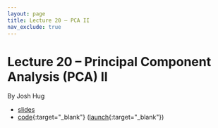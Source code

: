```yaml
---
layout: page
title: Lecture 20 – PCA II
nav_exclude: true
---
```


# Lecture 20 – Principal Component Analysis (PCA) II

By Josh Hug

- [slides](https://docs.google.com/presentation/d/1-aDu0ILCkPx3iCcJGB3YXci-L4g90Q6AarXU6wffLB8/edit?usp=sharing)
- [code](https://github.com/DS-100/sp22/tree/main/lec/lec20){:target="_blank"} ([launch](https://data100.datahub.berkeley.edu/hub/user-redirect/git-pull?repo=https%3A%2F%2Fgithub.com%2FDS-100%2Fsp22&urlpath=lab%2Ftree%2Fsp22%2Flec%2Flec20%2Flec20.ipynb&branch=main){:target="_blank"})

<!--
A reminder – the right column of the table below contains _Quick Checks_. These are **not** required but suggested to help you check your understanding.

<table>
<colgroup>
<col style="width: 25%" />
<col style="width: 25%" />
<col style="width: 25%" />
</colgroup>
<thead>
<tr class="header">
<th></th>
<th>Video</th>
<th>Quick Check</th>
</tr>
</thead>
<tbody>
<tr>
<td><strong>20.1</strong> <br />Gradient descent in one dimension. Convexity.</td>
<td><iframe width="300" height="" src="https://youtube.com/embed/gQq93hzecHM" frameborder="0" allow="accelerometer; autoplay; encrypted-media; gyroscope; picture-in-picture" allowfullscreen=""></iframe></td>
<td><a href="https://forms.gle/m4za3Jh4ujmvVbWx5" target="\_blank">20.1</a></td>
</tr>
<tr>
<td><strong>20.2</strong> <br />Various methods of optimizing loss functions in one dimension.</td>
<td><iframe width="300" height="" src="https://youtube.com/embed/AzxMoqcyWzI" frameborder="0" allow="accelerometer; autoplay; encrypted-media; gyroscope; picture-in-picture" allowfullscreen=""></iframe></td>
<td><a href="https://forms.gle/UWr3sJARPiukg53DA" target="\_blank">20.2</a></td>
</tr>
<tr>
<td><strong>20.3</strong> <br />Gradient descent in multiple dimensions. Interpretation of gradients.</td>
<td><iframe width="300" height="" src="https://youtube.com/embed/16nIdtc5x9k" frameborder="0" allow="accelerometer; autoplay; encrypted-media; gyroscope; picture-in-picture" allowfullscreen=""></iframe></td>
<td><a href="https://forms.gle/1E4gUP3moKA8knKJ8" target="\_blank">20.3</a></td>
</tr>
<tr>
<td><strong>20.4</strong> <br />Stochastic gradient descent (SGD). Comparison between gradient descent and SGD.</td>
<td><iframe width="300" height="" src="https://youtube.com/embed/CWaZS14cdh8" frameborder="0" allow="accelerometer; autoplay; encrypted-media; gyroscope; picture-in-picture" allowfullscreen=""></iframe></td>
<td><a href="https://forms.gle/LNxjyjkRCktkF4fR8" target="\_blank">20.4</a></td>
</tr>
</tbody></table>
-->
